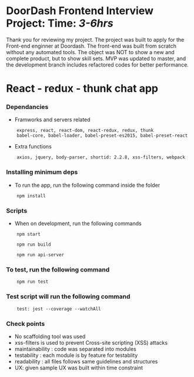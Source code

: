 # DoorDash Frontend Interview Project: Time: *3-6hrs*

Thank you for reviewing my project. The project was built to apply for the Front-end enginner at Doordash. The front-end was built from scratch without any automated tools. The object was NOT to show a new and complete product, but to show skill sets. MVP was updated to master, and the development branch includes refactored codes for better performance.

# React - redux - thunk chat app

### Dependancies
* Framworks and servers related
```
    express, react, react-dom, react-redux, redux, thunk
    babel-core, babel-loader, babel-preset-es2015, babel-preset-react
```
* Extra functions
```
    axios, jquery, body-parser, shortid: 2.2.8, xss-filters, webpack
```
### Installing minimum deps

* To run the app, run the following command inside the folder
```
    npm install
```
### Scripts

* When on development, run the following commands
```
    npm start
```
```
    npm run build
```
```
    npm run api-server
```

### To test, run the following command
```
    npm run test
```
### Test script will run the following command
```
    test: jest --coverage --watchAll
```
### Check points

* No scaffolding tool was used
* xss-filters is used to prevent Cross-site scripting (XSS) attacks
* maintainability : code was separated into modules 
* testability : each module is by feature for testablity 
* readability : all files follows same guidelines and structures
* UX: given sample UX was built within time constraint
